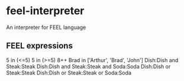 # feel-interpreter
An interpreter for FEEL language

## FEEL expressions
5 in (<=5)
5 in (>=5)
8++
Brad in ['Arthur', 'Brad', 'John']
Dish:Dish and Steak:Steak
Dish:Dish and Steak:Steak and Soda:Soda
Dish:Dish or Steak:Steak
Dish:Dish or Steak:Steak or Soda:Soda
